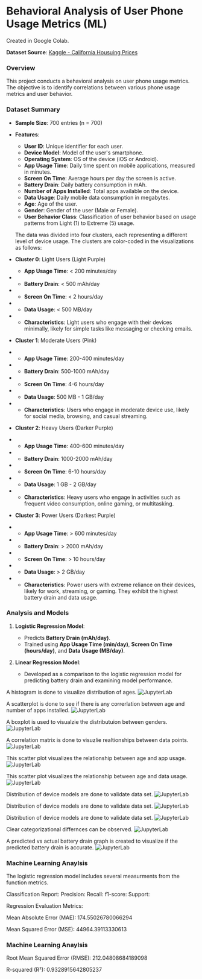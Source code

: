 # **Behavioral Analysis of User Phone Usage Metrics (ML)**

Created in Google Colab.

**Dataset Source**: [Kaggle - California Housuing Prices](https://www.kaggle.com/datasets/valakhorasani/mobile-device-usage-and-user-behavior-dataset)

### **Overview**
This project conducts a behavioral analysis on user phone usage metrics. The objective is to identify correlations between various phone usage metrics and user behavior.

### **Dataset Summary**
- **Sample Size**: 700 entries (n = 700)

- **Features**:
  - **User ID**: Unique identifier for each user.<br>
  - **Device Model**: Model of the user's smartphone.<br>
  - **Operating System**: OS of the device (iOS or Android).<br>
  - **App Usage Time**: Daily time spent on mobile applications, measured in minutes.<br>
  - **Screen On Time**: Average hours per day the screen is active.<br>
  - **Battery Drain**: Daily battery consumption in mAh.<br>
  - **Number of Apps Installed**: Total apps available on the device.<br>
  - **Data Usage**: Daily mobile data consumption in megabytes.<br>
  - **Age**: Age of the user.<br>
  - **Gender**: Gender of the user (Male or Female).<br>
  - **User Behavior Class**: Classification of user behavior based on usage patterns from Light (1) to Extreme (5) usage.

  The data was divided into four clusters, each representing a different level of device usage. The clusters are color-coded in the visualizations as follows:

- **Cluster 0**: Light Users (Light Purple)
  - **App Usage Time**: < 200 minutes/day
- - **Battery Drain**: < 500 mAh/day
- - **Screen On Time**: < 2 hours/day
- - **Data Usage**: < 500 MB/day
- - **Characteristics**: Light users who engage with their devices minimally, likely for simple tasks like messaging or checking emails.
- **Cluster 1**: Moderate Users (Pink)
- - **App Usage Time**: 200-400 minutes/day
- - **Battery Drain**: 500-1000 mAh/day
- - **Screen On Time**: 4-6 hours/day
- - **Data Usage**: 500 MB - 1 GB/day
- - **Characteristics**: Users who engage in moderate device use, likely for social media, browsing, and casual streaming.
- **Cluster 2**: Heavy Users (Darker Purple)
- - **App Usage Time**: 400-600 minutes/day
- - **Battery Drain**: 1000-2000 mAh/day
- - **Screen On Time**: 6-10 hours/day
- - **Data Usage**: 1 GB - 2 GB/day
- - **Characteristics**: Heavy users who engage in activities such as frequent video consumption, online gaming, or multitasking.
- **Cluster 3**: Power Users (Darkest Purple)
- - **App Usage Time**: > 600 minutes/day
- - **Battery Drain**: > 2000 mAh/day
- - **Screen On Time**: > 10 hours/day
- - **Data Usage**: > 2 GB/day
- - **Characteristics**: Power users with extreme reliance on their devices, likely for work, streaming, or gaming. They exhibit the highest battery drain and data usage.

### **Analysis and Models**
1. **Logistic Regression Model**:
   - Predicts **Battery Drain (mAh/day)**.
   - Trained using **App Usage Time (min/day)**, **Screen On Time (hours/day)**, and **Data Usage (MB/day)**.

2. **Linear Regression Model**:
   - Developed as a comparison to the logistic regression model for predicting battery drain and examining model performance.
  
A histogram is done to visualize distribution of ages.
![JupyterLab](images/graph_01.png)

A scatterplot is done to see if there is any correrlation between age and number of apps installed.
![JupyterLab](images/graph_02.png)

A boxplot is used to visualzie the distributuion between genders.
![JupyterLab](images/graph_03.png)

A correlation matrix is done to visuzlie realtionships between data points.
![JupyterLab](images/graph_04.png)

This scatter plot visualizes the relationship between age and app usage.
![JupyterLab](images/graph_05.png)

This scatter plot visualizes the relationship between age and data usage.
![JupyterLab](images/graph_06.png)

Distribution of device models are done to validate data set.
![JupyterLab](images/graph_07.png)

Distribution of device models are done to validate data set.
![JupyterLab](images/graph_07.png)


Distribution of device models are done to validate data set.
![JupyterLab](images/graph_07.png)


Clear categorizational differnces can be observed.
![JupyterLab](images/graph_10.png)


A predicted vs actual battery drain graph is created to visualize if the predicted battery drain is accurate.
![JupyterLab](images/graph_11.png)

  
### **Machine Learning Anaylsis**

The logistic regression model includes several measurments from the function metrics.

Classification Report:
Precision:
Recall:
f1-score:
Support:

Regression Evaluation Metrics:

Mean Absolute Error (MAE): 174.55026780066294

Mean Squared Error (MSE): 44964.39113330613


### **Machine Learning Anaylsis**


Root Mean Squared Error (RMSE): 212.04808684189098

R-squared (R²): 0.9328915642805237
